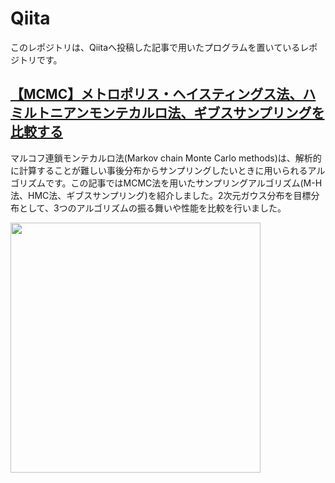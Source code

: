 # Qiita

このレポジトリは、Qiitaへ投稿した記事で用いたプログラムを置いているレポジトリです。

## [【MCMC】メトロポリス・ヘイスティングス法、ハミルトニアンモンテカルロ法、ギブスサンプリングを比較する](https://qiita.com/meltyyyyy/items/b04e5c13a0ea71c2be05)

マルコフ連鎖モンテカルロ法(Markov chain Monte Carlo methods)は、解析的に計算することが難しい事後分布からサンプリングしたいときに用いられるアルゴリズムです。この記事ではMCMC法を用いたサンプリングアルゴリズム(M-H法、HMC法、ギブスサンプリング)を紹介しました。2次元ガウス分布を目標分布として、3つのアルゴリズムの振る舞いや性能を比較を行いました。

<img src=https://user-images.githubusercontent.com/81362789/180633664-0b70caf5-cc49-4801-add1-552348506dec.png width=400>
